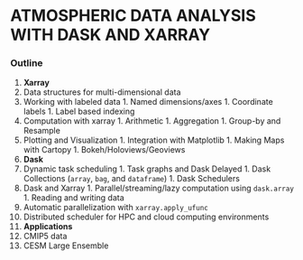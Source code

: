 # ATMOSPHERIC DATA ANALYSIS WITH DASK AND XARRAY

### Outline

1. **Xarray**
  1. Data structures for multi-dimensional data
  1. Working with labeled data
    1. Named dimensions/axes
    1. Coordinate labels
    1. Label based indexing
  1. Computation with xarray
    1. Arithmetic
    1. Aggregation
    1. Group-by and Resample
  1. Plotting and Visualization
    1. Integration with Matplotlib
    1. Making Maps with Cartopy
    1. Bokeh/Holoviews/Geoviews
1. **Dask**
  1. Dynamic task scheduling
    1. Task graphs and Dask Delayed
    1. Dask Collections (`array`, `bag`, and `dataframe`)
    1. Dask Schedulers
  1. Dask and Xarray
    1. Parallel/streaming/lazy computation using `dask.array`
    1. Reading and writing data
  1. Automatic parallelization with `xarray.apply_ufunc`
  1. Distributed scheduler for HPC and cloud computing environments
1. **Applications**
  1. CMIP5 data
  1. CESM Large Ensemble
